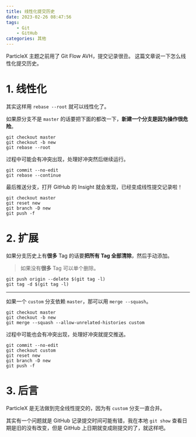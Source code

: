 ```yaml
---
title: 线性化提交历史
date: 2023-02-26 08:47:56
tags:
    - Git
    - GitHub
categories: 其他
---
```


ParticleX 主题之前用了 Git Flow AVH，提交记录很丑。
这篇文章说一下怎么线性化提交历史。

<!-- more -->

# 1. 线性化

其实这样用 `rebase --root` 就可以线性化了。

如果原分支不是 `master` 的话要把下面的都改一下，**新建一个分支是因为操作很危险**。

```shell
git checkout master
git checkout -b new
git rebase --root
```

过程中可能会有冲突出现，处理好冲突然后继续运行。

```shell
git commit --no-edit
git rebase --continue
```

最后推送分支，打开 GitHub 的 Insight 就会发现，已经变成线性提交记录啦！

```shell
git checkout master
git reset new
git branch -D new
git push -f
```

# 2. 扩展

如果分支历史上有**很多** Tag 的话要**把所有 Tag 全部清除**，然后手动添加。

> 如果没有**很多** Tag 可以单个删除。

```shell
git push origin --delete $(git tag -l)
git tag -d $(git tag -l)
```

---

如果一个 `custom` 分支依赖 `master`，那可以用 `merge --squash`。

```shell
git checkout master
git checkout -b new
git merge --squash --allow-unrelated-histories custom
```

过程中可能也会有冲突出现，处理好冲突就提交推送。

```shell
git commit --no-edit
git checkout custom
git reset new
git branch -D new
git push -f
```

# 3. 后言

ParticleX 是无法做到完全线性提交的，因为有 `custom` 分支一直合并。

其实有一个问题就是 GitHub 记录提交时间可能有错，我在本地 `git show` 查看日期是旧的没有改变，但是 GitHub 上日期就变成刚提交的了，就这样吧。
